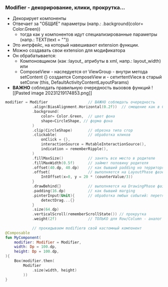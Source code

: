 
### Modifier  -  декорирование, клики, прокрутка...
- Декорирует компоненты
- Отвечает за "ОБЩИЕ" параметры (напр.: .background(color= Color.Green))
	- тогда как у компонентов идут специализированные параметры (напр.: TEXT(text = "")) 
- Это интрфейс, на который навешивают extension функции.
- Можно создавать свои extension для модификатора
- Oн обрабатывается:
	- Компоновщиком (как :layout_ атрибуты в xml, напр.: layout_width)         или
	- ComposeView
		  - наследуется от ViewGroup
		  - внутри метода setContent {}  создается ComposeView и 
		  - сетитtentVieся в старый setConw (this, DefaultActivityContentLayoutParams)
- **ВАЖНО** соблюдать правильную очередность вызовов функций
	 ![[Pasted image 20231219174853.png]]
  
```kotlin
modifier = Modifier                  // ВАЖНО соблюдать очередность
			.align(BiasAlignment.Horizontal(0.2f))  // смещение как в ConstraintLayout
			.background(
				color= Color.Green,  // цвет фона
				shape=CircleShape, // форма фона
			)
			.clip(CircleShape)       // обрезка типа crop 
			.clickable(              // обработка кликов
				onClick = {},
				interactionSource = MutableInteractionSource(),
				indication = rememberRipple(),
			)            
			.fillMaxSize()           // занять все место в родителе
			.fillMaxWidth(0.5f)      // займет половину родителя
			.offset(40.dp, 40.dp)    // как бывший padding но территоря та же
			.offset{                 // выполняется на LayoutPhase фазе (cм. Lifecycle)
				IntOffset(x=0, y = 20 * (counterValue/3))
			}
			.drawBehind{}            // выполняется на DrawingPhase фазе 
			.padding(16.dp)          // как бывший marging
			.pinterInput(Unit){      // обработка любых событий: перетягивания, кликов
				detectDrag...{}
			}
			.size(64.dp)
			.verticalScroll(rememberScrollState()) // прокрутка
			.weight(2f)              // ТОЛЬКО для Row/Column - аналог weight у LinearLayout
			
			// прокидываем modifierв свой кастомный компонент
@Composable
fun MyComponent(
	modifier: Modifier = Modifier,
	width: Dp = 100.dp,
	height: Dp = 100.dp,
){
	Box(modifier.then(
		Modifier
			.size(width, height)
		))
}
```
